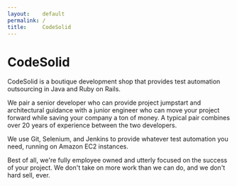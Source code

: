 ```yaml
---
layout:    default
permalink: /
title:     CodeSolid
---
```


# CodeSolid

CodeSolid is a boutique development shop that provides test automation outsourcing in Java and Ruby on Rails.

We pair a senior developer who can provide project jumpstart and architectural guidance with a junior engineer who can move your project forward while saving your company a ton of money.  A typical pair combines over 20 years of experience between the two developers.

We use Git, Selenium, and Jenkins to provide whatever test automation you need, running on Amazon EC2 instances.

Best of all, we're fully employee owned and utterly focused on the success of your project.  We don't take on more work than we can do, and we don't hard sell, ever.